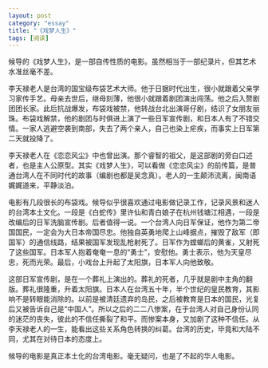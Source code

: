 ```yaml
---
layout: post   
category: "essay"   
title: "《戏梦人生》"   
tags: [阅读]   
---
```


候导的《戏梦人生》，是一部自传性质的电影。虽然相当于一部纪录片，但其艺术水准丝毫不差。

李天禄老人是台湾的国宝级布袋艺术大师。他于日据时代出生，很小就跟着父亲学习家传手艺。母亲去世后，继母刻薄，他很小就跟着剧团演出闯荡。他之后入赘剧团团长家。此后抗战爆发，布袋戏被禁，他转战台北出演哥仔剧，结识了女朋友丽珠。布袋戏解禁，他的剧团与时俱进上演了一些日军宣传剧，和日本人有了不错交情。一家人逃避空袭到南部，失去了两个亲人，自己也染上疟疾，而事实上日军第二天就投降了。

李天禄老人在《恋恋风尘》中也曾出演。那个睿智的祖父，是这部剧的旁白口述者，也是主人公原型。其实《戏梦人生》，可以看做《恋恋风尘》的前传篇，是普通台湾人在不同时代的故事（编剧也都是吴念真）。老人的一生颠沛流离，闽南语娓娓道来，平静淡泊。

电影有几段很长的布袋戏。候导似乎很喜欢通过电影做记录工作，记录风景和迷人的台湾本土文化。一段是《白蛇传》里许仙和青白娘子在杭州钱塘江相遇，一段是改编后的日军洗脑宣传剧。后者值得一说。一个台湾人向日军保证，他作为第二帝国国民，一定会为大日本帝国尽忠。他独自英勇地爬上山峰据点，摧毁了敌军（即国军）的通信线路，结果被国军发现乱枪射死了。日军作为螳螂后的黄雀，又射死了这些国军。日本军人抱着奄奄一息的“勇士”，安慰他。勇士表示，他为天皇尽忠，死而光荣。最后，小戏台上升起了太阳旗，日本军人向他致敬。

这部日军宣传剧，是在一个葬礼上演出的。葬礼的死者，几乎就是剧中主角的翻版。葬礼很隆重，升着太阳旗。日本人在台湾五十年，半个世纪的皇民教育，其影响不是转眼能消除的。以前是被清廷遗弃的岛民，之后被教育是日本的国民，光复后又被告诉自己是“中国人”。所以之后的二二八惨案，在于台湾人对自己身份认同的迷茫的丧失，彼此的不信任撕裂了和平。而惨案本身，又加剧了这种不信任。从李天禄老人的一生，能看出这些关系角色转换的纠葛。台湾的历史，毕竟和大陆不同，尤其在对待日本的态度上。

候导的电影是真正本土化的台湾电影。毫无疑问，也是了不起的华人电影。
